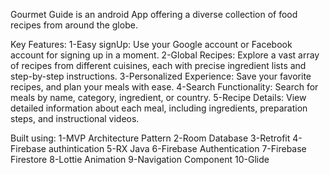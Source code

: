 Gourmet Guide is an android App offering a diverse collection of food recipes from around the globe.

Key Features:
1-Easy signUp: Use your Google account or Facebook account for signing up in a moment.
2-Global Recipes: Explore a vast array of recipes from different cuisines, each with precise ingredient lists and step-by-step instructions.
3-Personalized Experience: Save your favorite recipes, and plan your meals with ease.
4-Search Functionality: Search for meals by name, category, ingredient, or country.
5-Recipe Details: View detailed information about each meal, including ingredients, preparation steps, and instructional videos.

Built using:
1-MVP Architecture Pattern
2-Room Database
3-Retrofit
4-Firebase authintication
5-RX Java
6-Firebase Authentication
7-Firebase Firestore
8-Lottie Animation
9-Navigation Component
10-Glide
